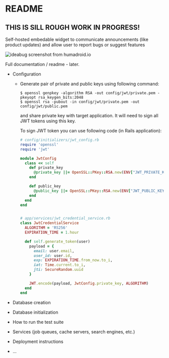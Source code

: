 # README

## THIS IS SILL ROUGH WORK IN PROGRESS!

Self-hosted embedable widget to communicate announcements (like product updates) and allow user to report bugs or suggest features

![ideabug screenshot from humadroid.io](https://humadroid-static-assets.s3.amazonaws.com/other/shot%202024-12-06%20at%2021.14.21%20RNarrZzC.png)

Full documentation / readme - later.

* Configuration
  - Generate pair of private and public keys using following command:
    ```
    $ openssl genpkey -algorithm RSA -out config/jwt/private.pem -pkeyopt rsa_keygen_bits:2048
    $ openssl rsa -pubout -in config/jwt/private.pem -out config/jwt/public.pem
    ```

    and share private key with target application. It will need to sign all JWT tokens using this key.

    To sign JWT token you can use following code (in Rails application):
    ```ruby
    # config/initializers/jwt_config.rb
    require 'openssl'
    require 'jwt'

    module JwtConfig
      class << self
        def private_key
          @private_key ||= OpenSSL::PKey::RSA.new(ENV["JWT_PRIVATE_KEY"] || File.read(Rails.root.join("config", "jwt", "private.pem")))
        end

        def public_key
          @public_key ||= OpenSSL::PKey::RSA.new(ENV["JWT_PUBLIC_KEY"] || File.read(Rails.root.join("config", "jwt", "public.pem")))
        end
      end
    end


    # app/services/jwt_credential_service.rb
    class JwtCredentialService
      ALGORITHM = 'RS256'
      EXPIRATION_TIME = 1.hour

      def self.generate_token(user)
        payload = {
          email: user.email,
          user_id: user.id,
          exp: EXPIRATION_TIME.from_now.to_i,
          iat: Time.current.to_i,
          jti: SecureRandom.uuid
        }

        JWT.encode(payload, JwtConfig.private_key, ALGORITHM)
      end
    end
    ```


* Database creation

* Database initialization

* How to run the test suite

* Services (job queues, cache servers, search engines, etc.)

* Deployment instructions

* ...
